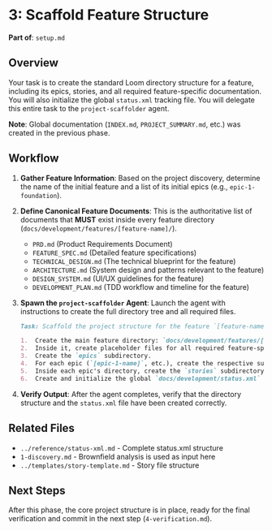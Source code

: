 # 3: Scaffold Feature Structure

**Part of**: `setup.md`

## Overview

Your task is to create the standard Loom directory structure for a feature, including its epics, stories, and all required feature-specific documentation. You will also initialize the global `status.xml` tracking file. You will delegate this entire task to the `project-scaffolder` agent.

**Note**: Global documentation (`INDEX.md`, `PROJECT_SUMMARY.md`, etc.) was created in the previous phase.

## Workflow

1.  **Gather Feature Information**: Based on the project discovery, determine the name of the initial feature and a list of its initial epics (e.g., `epic-1-foundation`).

2.  **Define Canonical Feature Documents**: This is the authoritative list of documents that **MUST** exist inside every feature directory (`docs/development/features/[feature-name]/`).
    *   `PRD.md` (Product Requirements Document)
    *   `FEATURE_SPEC.md` (Detailed feature specifications)
    *   `TECHNICAL_DESIGN.md` (The technical blueprint for the feature)
    *   `ARCHITECTURE.md` (System design and patterns relevant to the feature)
    *   `DESIGN_SYSTEM.md` (UI/UX guidelines for the feature)
    *   `DEVELOPMENT_PLAN.md` (TDD workflow and timeline for the feature)

3.  **Spawn the `project-scaffolder` Agent**: Launch the agent with instructions to create the full directory tree and all required files.

    ```markdown
    Task: Scaffold the project structure for the feature `[feature-name]`.

    1.  Create the main feature directory: `docs/development/features/[feature-name]/`.
    2.  Inside it, create placeholder files for all required feature-specific documents as defined in `prompts/setup/3-features-setup.md`.
    3.  Create the `epics` subdirectory.
    4.  For each epic (`[epic-1-name]`, etc.), create the respective subdirectory inside `epics`.
    5.  Inside each epic's directory, create the `stories` subdirectory and placeholder `DESCRIPTION.md`, `TASKS.md`, and `NOTES.md` files.
    6.  Create and initialize the global `docs/development/status.xml` file, setting `[feature-name]` as the active feature.
    ```

4.  **Verify Output**: After the agent completes, verify that the directory structure and the `status.xml` file have been created correctly.

## Related Files
- `../reference/status-xml.md` - Complete status.xml structure
- `1-discovery.md` - Brownfield analysis is used as input here
- `../templates/story-template.md` - Story file structure

## Next Steps

After this phase, the core project structure is in place, ready for the final verification and commit in the next step (`4-verification.md`).
